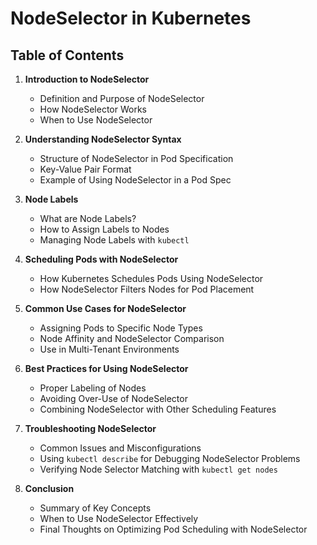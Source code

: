 # NodeSelector in Kubernetes

## Table of Contents

1. **Introduction to NodeSelector**
   - Definition and Purpose of NodeSelector
   - How NodeSelector Works
   - When to Use NodeSelector

2. **Understanding NodeSelector Syntax**
   - Structure of NodeSelector in Pod Specification
   - Key-Value Pair Format
   - Example of Using NodeSelector in a Pod Spec

3. **Node Labels**
   - What are Node Labels?
   - How to Assign Labels to Nodes
   - Managing Node Labels with `kubectl`

4. **Scheduling Pods with NodeSelector**
   - How Kubernetes Schedules Pods Using NodeSelector
   - How NodeSelector Filters Nodes for Pod Placement

5. **Common Use Cases for NodeSelector**
   - Assigning Pods to Specific Node Types
   - Node Affinity and NodeSelector Comparison
   - Use in Multi-Tenant Environments

6. **Best Practices for Using NodeSelector**
   - Proper Labeling of Nodes
   - Avoiding Over-Use of NodeSelector
   - Combining NodeSelector with Other Scheduling Features

7. **Troubleshooting NodeSelector**
   - Common Issues and Misconfigurations
   - Using `kubectl describe` for Debugging NodeSelector Problems
   - Verifying Node Selector Matching with `kubectl get nodes`

8. **Conclusion**
   - Summary of Key Concepts
   - When to Use NodeSelector Effectively
   - Final Thoughts on Optimizing Pod Scheduling with NodeSelector
